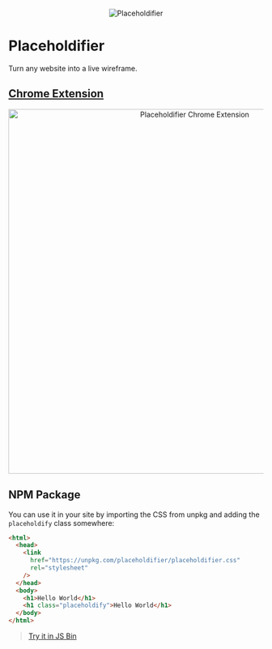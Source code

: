 <div align="center">
<br/>
<img alt="Placeholdifier" src="https://user-images.githubusercontent.com/1911623/86522016-38dcf800-be2e-11ea-82da-33394bc0dd6d.png" />
<br/>
</div>

# Placeholdifier

Turn any website into a live wireframe.

## [Chrome Extension](https://chrome.google.com/webstore/detail/placeholdifier/iinkgkmmblamljaklibgclblomobdbha)

<div align="center">
<a href="https://chrome.google.com/webstore/detail/placeholdifier/iinkgkmmblamljaklibgclblomobdbha">
<img alt="Placeholdifier Chrome Extension" src="https://user-images.githubusercontent.com/1911623/86538742-35994900-bece-11ea-8286-2957a9634742.png" width="720" />
</a>
<br/>
</div>

## NPM Package

You can use it in your site by importing the CSS from unpkg and adding the `placeholdify` class somewhere:

```html
<html>
  <head>
    <link
      href="https://unpkg.com/placeholdifier/placeholdifier.css"
      rel="stylesheet"
    />
  </head>
  <body>
    <h1>Hello World</h1>
    <h1 class="placeholdify">Hello World</h1>
  </body>
</html>
```

> [Try it in JS Bin](https://jsbin.com/tuyecacebi/edit?html,output)
